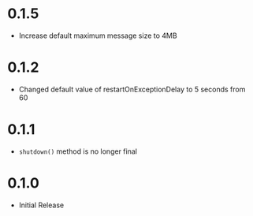 0.1.5
=====

* Increase default maximum message size to 4MB

0.1.2
======

* Changed default value of restartOnExceptionDelay to 5 seconds from 60

0.1.1
======

* `shutdown()` method is no longer final

0.1.0
======

* Initial Release
